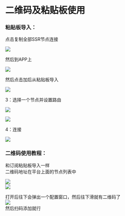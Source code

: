 # 二维码及粘贴板使用

### 粘贴板导入：

 点击复制全部SSR节点连接

![](../.gitbook/assets/image%20%285%29.png)

 然后到APP上  


![](../.gitbook/assets/image%20%286%29.png)

然后点击加后从粘贴板导入

![](../.gitbook/assets/image%20%287%29.png)

3：选择一个节点并设置路由

![](https://keyun.me/images/c_android_6.jpg)

![](https://keyun.me/images/c_android_7.jpg)

  
4：连接

![](https://keyun.me/images/c_android_8.jpg)

### 二维码使用教程：

  和订阅粘贴板导入一样  
二维码地址在平台上面的节点列表中

  
![](https://sc.kyssr.xyz/uploads/allimg/191014/1-191014233202S1.png)  
![](https://sc.kyssr.xyz/uploads/allimg/191014/1-191014233222A1.png)  
  
打开后往下会弹出一个配置窗口，然后往下滑就有二维码了  
![](https://sc.kyssr.xyz/uploads/allimg/191014/1-191014233319591.png)  
然后扫码添加就行

